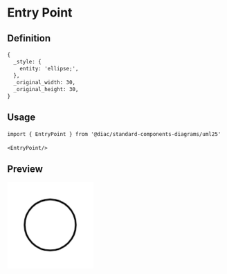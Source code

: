 # Entry Point

## Definition

```
{
  _style: { 
    entity: 'ellipse;',
  },
  _original_width: 30,
  _original_height: 30,
}
```

## Usage

```
import { EntryPoint } from '@diac/standard-components-diagrams/uml25'

<EntryPoint/>
```

## Preview

<img src="./entry-point.png" width="200"/>
